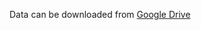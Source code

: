 Data can be downloaded from [Google Drive](https://drive.google.com/open?id=1f9TA3cKh2kY3GqZh79ybdc5C_U5OINgf)
